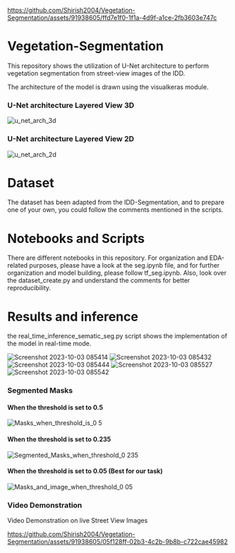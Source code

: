 
https://github.com/Shirish2004/Vegetation-Segmentation/assets/91938605/ffd7e1f0-1f1a-4d9f-a1ce-2fb3603e747c
# Vegetation-Segmentation
This repository shows the utilization of U-Net architecture to perform vegetation segmentation from street-view images of the IDD. 

The architecture of the model is drawn using the visualkeras module.

### U-Net architecture Layered View 3D
![u_net_arch_3d](https://github.com/Shirish2004/Vegetation-Segmentation/assets/91938605/1569fea6-411e-4e2f-919e-d9089b9c073f)

### U-Net architecture Layered View 2D
![u_net_arch_2d](https://github.com/Shirish2004/Vegetation-Segmentation/assets/91938605/6bfed136-ec9d-47d0-adc1-81ca4a956353)

# Dataset
The dataset has been adapted from the IDD-Segmentation, and to prepare one of your own, you could follow the comments mentioned in the scripts.

# Notebooks and Scripts
There are different notebooks in this repository. For organization and EDA-related purposes, please have a look at the seg.ipynb file, and for further organization and model building, please follow tf_seg.ipynb. Also, look over the dataset_create.py and understand the comments for better reproducibility. 

# Results and inference
the real_time_inference_sematic_seg.py script shows the implementation of the model in real-time mode.

![Screenshot 2023-10-03 085414](https://github.com/Shirish2004/Vegetation-Segmentation/assets/91938605/b9f37233-ae17-4e19-8abb-f1e936a01122)
![Screenshot 2023-10-03 085432](https://github.com/Shirish2004/Vegetation-Segmentation/assets/91938605/6d7a6036-e8dd-47a3-9038-59bc66592d66)
![Screenshot 2023-10-03 085444](https://github.com/Shirish2004/Vegetation-Segmentation/assets/91938605/af1fd70d-a505-4cc7-94c0-dcbcffa2789a)
![Screenshot 2023-10-03 085527](https://github.com/Shirish2004/Vegetation-Segmentation/assets/91938605/4cf4931a-ec3f-4692-889d-cfcbf0f83972)
![Screenshot 2023-10-03 085542](https://github.com/Shirish2004/Vegetation-Segmentation/assets/91938605/bac1508d-f725-4f89-b56b-7081b346026d)

### Segmented Masks 

#### When the threshold is set to 0.5

![Masks_when_threshold_is_0 5](https://github.com/Shirish2004/Vegetation-Segmentation/assets/91938605/fab6c071-0bdd-4b9a-8a28-fe5a0c723b9c)

#### When the threshold is set to 0.235

![Segmented_Masks_when_threshold_0 235](https://github.com/Shirish2004/Vegetation-Segmentation/assets/91938605/e5778463-121d-42af-80e3-b52f34138fee)

#### When the threshold is set to 0.05 (Best for our task)

![Masks_and_image_when_threshold_0 05](https://github.com/Shirish2004/Vegetation-Segmentation/assets/91938605/af782ae0-f276-46a0-8b61-6ea3c560c2f1)

### Video Demonstration 
Video Demonstration on live Street View Images 

https://github.com/Shirish2004/Vegetation-Segmentation/assets/91938605/05f128ff-02b3-4c2b-9b8b-c722cae45982




